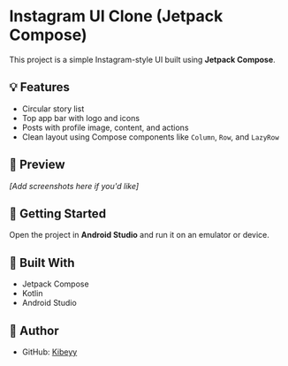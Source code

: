 # Instagram UI Clone (Jetpack Compose)

This project is a simple Instagram-style UI built using **Jetpack Compose**.

## 💡 Features

- Circular story list
- Top app bar with logo and icons
- Posts with profile image, content, and actions
- Clean layout using Compose components like `Column`, `Row`, and `LazyRow`

## 📱 Preview

*[Add screenshots here if you'd like]*

## 🚀 Getting Started

Open the project in **Android Studio** and run it on an emulator or device.

## 🔧 Built With

- Jetpack Compose
- Kotlin
- Android Studio

## 👤 Author

- GitHub: [Kibeyy](https://github.com/Kibeyy)

